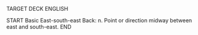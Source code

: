 TARGET DECK
ENGLISH

START
Basic
East-south-east
Back: n. Point or direction midway between east and south-east.
END

